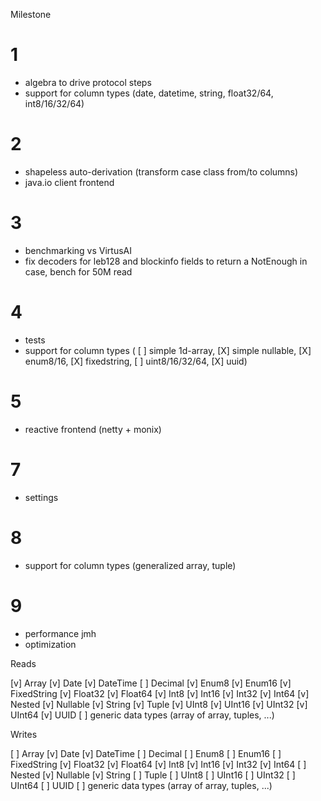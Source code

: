 Milestone

# 1
- algebra to drive protocol steps
- support for column types (date, datetime, string, float32/64, int8/16/32/64)

# 2
- shapeless auto-derivation (transform case class from/to columns)
- java.io client frontend

# 3
- benchmarking vs VirtusAI
- fix decoders for leb128 and blockinfo fields to return a NotEnough in case, bench for 50M read

# 4
- tests
- support for column types (
    [ ] simple 1d-array,
    [X] simple nullable,
    [X] enum8/16,
    [X] fixedstring,
    [ ] uint8/16/32/64,
    [X] uuid)

# 5
- reactive frontend (netty + monix)

# 7
- settings
 
# 8
- support for column types (generalized array, tuple)

# 9
- performance jmh
- optimization


Reads

[v] Array
[v] Date
[v] DateTime
[ ] Decimal
[v] Enum8
[v] Enum16
[v] FixedString
[v] Float32
[v] Float64
[v] Int8
[v] Int16
[v] Int32
[v] Int64
[v] Nested
[v] Nullable
[v] String
[v] Tuple
[v] UInt8
[v] UInt16
[v] UInt32
[v] UInt64
[v] UUID
[ ] generic data types (array of array, tuples, ...)

Writes

[ ] Array
[v] Date
[v] DateTime
[ ] Decimal
[ ] Enum8
[ ] Enum16
[ ] FixedString
[v] Float32
[v] Float64
[v] Int8
[v] Int16
[v] Int32
[v] Int64
[ ] Nested
[v] Nullable
[v] String
[ ] Tuple
[ ] UInt8
[ ] UInt16
[ ] UInt32
[ ] UInt64
[ ] UUID
[ ] generic data types (array of array, tuples, ...)